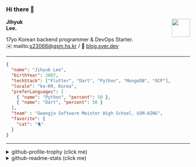 ### Hi there 👋
<img src="https://github.githubassets.com/images/mona-loading-default.gif" width="50px" align="right">
</a>

**Jihyuk\
Lee.**

17yo Korean backend programmer & DevOps Starter.\
✉️ mailto:s23066@gsm.hs.kr
/ 
🔗 [blog.sver.dev](https://blog.sver.dev)

---

```json
{
  "name": "Jihyuk Lee",
  "birthYear": 2007,
  "techStack": ["Flutter", "Dart", "Python", "MongoDB", "OCP"],
  "locale": "ko-KR, Korea",
  "preferLanguages": [
    { "name": "Python", "percent": 50 },
    { "name": "Dart", "percent": 50 }
  ],
  "team" : "Gwangju Software Meister High School, GSM-AING",
  "favorite": {
    "cat": "🐈"
  }
}
```
---
<details>
  <summary>github-profile-trophy (click me)</summary>
  
![](https://github-profile-trophy.vercel.app/?username=withJihyuk&row=1&column=8&theme=nord)
  
</details>
<details>
  <summary>github-readme-stats (click me)</summary>
  
<!--START_SECTION:waka-->
![Code Time](http://img.shields.io/badge/Code%20Time-482%20hrs%2043%20mins-blue)

![Lines of code](https://img.shields.io/badge/%EC%A0%80%EB%8A%94%20%EC%97%AC%ED%83%9C%EA%B9%8C%EC%A7%80%20-391.4%20thousand%20%EC%A4%84%EC%9D%98%20%EC%BD%94%EB%93%9C%EB%A5%BC%20%EC%9E%91%EC%84%B1%ED%96%88%EC%96%B4%EC%9A%94.-blue)

**저는 저녁형 인간이에요. 🦉** 

```text
🌞 아침                     117 commits         ███░░░░░░░░░░░░░░░░░░░░░░   11.13 % 
🌆 낮　                     334 commits         ████████░░░░░░░░░░░░░░░░░   31.78 % 
🌃 저녁                     437 commits         ██████████░░░░░░░░░░░░░░░   41.58 % 
🌙 밤　                     163 commits         ████░░░░░░░░░░░░░░░░░░░░░   15.51 % 
```


📊 **저는 이번주를 이렇게 시간을 보냈어요.** 

```text
🕑︎ Timezone: Asia/Seoul

💬 프로그래밍 언어들: 
Dart                     22 hrs 49 mins      ██████████████████░░░░░░░   73.13 % 
Svelte                   4 hrs 46 mins       ████░░░░░░░░░░░░░░░░░░░░░   15.31 % 
Python                   2 hrs 33 mins       ██░░░░░░░░░░░░░░░░░░░░░░░   08.18 % 
Markdown                 25 mins             ░░░░░░░░░░░░░░░░░░░░░░░░░   01.38 % 
Prisma                   15 mins             ░░░░░░░░░░░░░░░░░░░░░░░░░   00.80 % 

🔥 에디터들: 
VS Code                  31 hrs 13 mins      █████████████████████████   100.00 % 

💻 운영 체제들: 
Mac                      31 hrs 13 mins      █████████████████████████   100.00 % 
```


 Last Updated on 28/08/2024 18:43:56 UTC
<!--END_SECTION:waka-->

</details>

</div>

